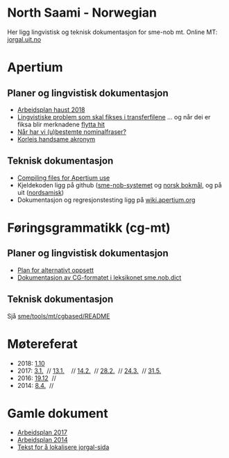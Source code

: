 North Saami - Norwegian
=======================

Her ligg lingvistisk og teknisk dokumentasjon for sme-nob mt. Online MT: [jorgal.uit.no](http://jorgal.uit.no)






# Apertium


## Planer og lingvistisk dokumentasjon
* [Arbeidsplan haust 2018](Arbeidsplan2018.html)
* [Lingvistiske problem som skal fikses i transferfilene](TransferProblems.html) 
  ... og når dei er fiksa blir merknadene [flytta hit](SolvedTransferProblems.html) 
* [Når har vi (u)bestemte nominalfraser?](Bestemtheit.html)
* [Korleis handsame akronym](Akronym.html)


## Teknisk dokumentasjon


* [Compiling files for Apertium use](../DailyCompilingOfApertiumFiles.html)
* Kjeldekoden ligg på github ([sme-nob-systemet](https://github.com/apertium/apertium-sme-nob) og [norsk bokmål](https://github.com/apertium/apertium-nob), og på uit ([nordsamisk](https://giellalt.uit.no/lang/sme/j-sme.html))
* Dokumentasjon og regresjonstesting ligg på [wiki.apertium.org](http://wiki.apertium.org/wiki/Northern_Sámi_and_Norwegian_Bokmålhttp://wiki.apertium.org/wiki/Northern_Sámi_and_Norwegian_Bokmål)


# Føringsgrammatikk (cg-mt)


## Planer og lingvistisk dokumentasjon
* [Plan for alternativt oppsett](PlanCG.html)
* [Dokumentasjon av CG-formatet i leksikonet sme.nob.dict](cg/Leksikonet.html)


## Teknisk dokumentasjon


Sjå [sme/tools/mt/cgbased/README](http://gtsvn.uit.no/langtech/trunk/langs/sme/tools/mt/cgbased/README)


# Møtereferat


* 2018:
 [1.10](/site-giellalt.uit.no/mt/smenob/meetings/181001.html)
* 2017:
 [3.1.](/site-giellalt.uit.no/mt/smenob/meetings/170103.html)  //
 [13.1.](/site-giellalt.uit.no/mt/smenob/meetings/170113.html)    //
 [14.2.](/site-giellalt.uit.no/mt/smenob/meetings/170214.html)  //
 [28.2.](/site-giellalt.uit.no/mt/smenob/meetings/170228.html)   //
 [24.3.](/site-giellalt.uit.no/mt/smenob/meetings/170324.html)    //
 [31.5.](/site-giellalt.uit.no/mt/smenob/meetings/170531.html)  
* 2016:
 [19.12](/site-giellalt.uit.no/mt/smenob/meetings/161219.html)  //
* 2014:
 [8.4.](/site-giellalt.uit.no/mt/smenob/meetings/140408.html)  //




# Gamle dokument


* [Arbeidsplan 2017](Arbeidsplan.html)
* [Arbeidsplan 2014](WorkingPlan2014.html)
* [Tekst for å lokalisere jorgal-sida](Lokalisering.html)




